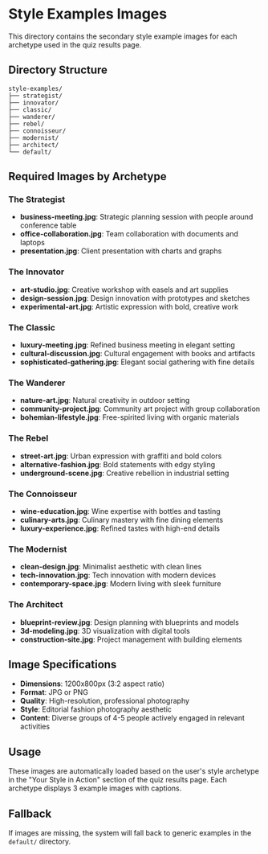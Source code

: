 # Style Examples Images

This directory contains the secondary style example images for each archetype used in the quiz results page.

## Directory Structure

```
style-examples/
├── strategist/
├── innovator/
├── classic/
├── wanderer/
├── rebel/
├── connoisseur/
├── modernist/
├── architect/
└── default/
```

## Required Images by Archetype

### The Strategist
- **business-meeting.jpg**: Strategic planning session with people around conference table
- **office-collaboration.jpg**: Team collaboration with documents and laptops
- **presentation.jpg**: Client presentation with charts and graphs

### The Innovator
- **art-studio.jpg**: Creative workshop with easels and art supplies
- **design-session.jpg**: Design innovation with prototypes and sketches
- **experimental-art.jpg**: Artistic expression with bold, creative work

### The Classic
- **luxury-meeting.jpg**: Refined business meeting in elegant setting
- **cultural-discussion.jpg**: Cultural engagement with books and artifacts
- **sophisticated-gathering.jpg**: Elegant social gathering with fine details

### The Wanderer
- **nature-art.jpg**: Natural creativity in outdoor setting
- **community-project.jpg**: Community art project with group collaboration
- **bohemian-lifestyle.jpg**: Free-spirited living with organic materials

### The Rebel
- **street-art.jpg**: Urban expression with graffiti and bold colors
- **alternative-fashion.jpg**: Bold statements with edgy styling
- **underground-scene.jpg**: Creative rebellion in industrial setting

### The Connoisseur
- **wine-education.jpg**: Wine expertise with bottles and tasting
- **culinary-arts.jpg**: Culinary mastery with fine dining elements
- **luxury-experience.jpg**: Refined tastes with high-end details

### The Modernist
- **clean-design.jpg**: Minimalist aesthetic with clean lines
- **tech-innovation.jpg**: Tech innovation with modern devices
- **contemporary-space.jpg**: Modern living with sleek furniture

### The Architect
- **blueprint-review.jpg**: Design planning with blueprints and models
- **3d-modeling.jpg**: 3D visualization with digital tools
- **construction-site.jpg**: Project management with building elements

## Image Specifications

- **Dimensions**: 1200x800px (3:2 aspect ratio)
- **Format**: JPG or PNG
- **Quality**: High-resolution, professional photography
- **Style**: Editorial fashion photography aesthetic
- **Content**: Diverse groups of 4-5 people actively engaged in relevant activities

## Usage

These images are automatically loaded based on the user's style archetype in the "Your Style in Action" section of the quiz results page. Each archetype displays 3 example images with captions.

## Fallback

If images are missing, the system will fall back to generic examples in the `default/` directory.

